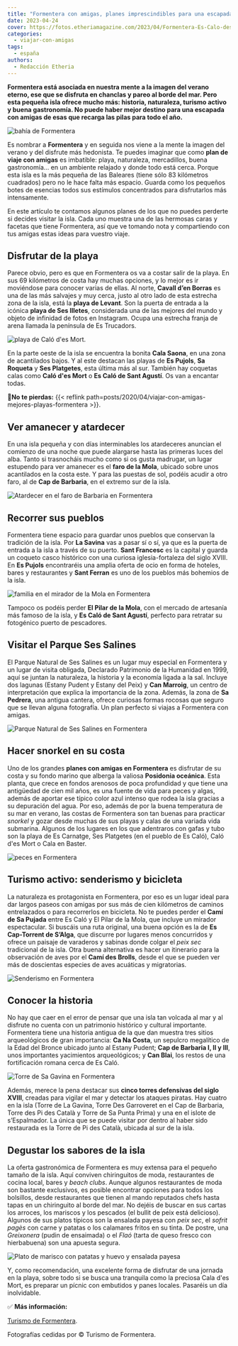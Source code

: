 ```yaml
---
title: "Formentera con amigas, planes imprescindibles para una escapada perfecta"
date: 2023-04-24
cover: https://fotos.etheriamagazine.com/2023/04/Formentera-Es-Calo-des-Mort.jpg
categories: 
  - viajar-con-amigas
tags: 
  - españa
authors: 
  - Redacción Etheria
---
```


**Formentera está asociada en nuestra mente a la imagen del verano eterno, ese que se 
disfruta en chanclas y pareo al borde del mar. Pero esta pequeña isla ofrece mucho más: 
historia, naturaleza, turismo activo y buena gastronomía. No puede haber mejor destino 
para una escapada con amigas de esas que recarga las pilas para todo el año.** 

![bahía de Formentera](https://fotos.etheriamagazine.com/2023/04/Formentera-playa-yate.jpg "El mar en Formentera tiene un color azul espectacular.")

Es nombrar a **Formentera** y en seguida nos viene a la mente la imagen del verano y del 
disfrute más hedonista. Te puedes imaginar que como **plan de viaje con amigas** es 
imbatible: playa, naturaleza, mercadillos, buena gastronomía… en un ambiente relajado y 
donde todo está cerca. Porque esta isla es la más pequeña de las Baleares (tiene sólo 83 
kilómetros cuadrados) pero no le hace falta más espacio. Guarda como los pequeños botes 
de esencias todos sus estímulos concentrados para disfrutarlos más intensamente. 

En este artículo te contamos algunos planes de los que no puedes perderte si decides 
visitar la isla. Cada uno muestra una de las hermosas caras y facetas que tiene 
Formentera, así que ve tomando nota y compartiendo con tus amigas estas ideas para 
vuestro viaje. 

## Disfrutar de la playa

Parece obvio, pero es que en Formentera os va a costar salir de la playa. En sus 69 
kilómetros de costa hay muchas opciones, y lo mejor es ir moviéndose para conocer varias 
de ellas. Al norte, **Cavall d’en Borras** es una de las más salvajes y muy cerca, justo 
al otro lado de esta estrecha zona de la isla, está la **playa de Levant**. Son la 
puerta de entrada a la icónica **playa de Ses Illetes**, considerada una de las mejores 
del mundo y objeto de infinidad de fotos en Instagram. Ocupa una estrecha franja de 
arena llamada la península de Es Trucadors. 

![playa de Caló d'es Mort.](https://fotos.etheriamagazine.com/2023/04/Formentera-Es-Calo-des-Mort.jpg "La pequeña playa de Caló d'es Mort.")

En la parte oeste de la isla se encuentra la bonita **Cala Saona**, en una zona de 
acantilados bajos. Y al este destacan las playas de **Es Pujols**, **Sa Roqueta** y 
**Ses Platgetes**, esta última más al sur. También hay coquetas calas como **Caló d'es 
Mort** o **Es Caló de Sant Agustí**. Os van a encantar todas. 

📍**No te pierdas:** {{< reflink 
path=posts/2020/04/viajar-con-amigas-mejores-playas-formentera >}}. 

## Ver amanecer y atardecer

En una isla pequeña y con días interminables los atardeceres anuncian el comienzo de una 
noche que puede alargarse hasta las primeras luces del alba. Tanto si trasnocháis mucho 
como si os gusta madrugar, un lugar estupendo para ver amanecer es el **faro de la 
Mola**, ubicado sobre unos acantilados en la costa este. Y para las puestas de sol, 
podéis acudir a otro faro, al de **Cap de Barbaria**, en el extremo sur de la isla. 

![Atardecer en el faro de Barbaria en Formentera](https://fotos.etheriamagazine.com/2023/04/formentera-FARO-DE-BARBARIA.jpg "Atardecer en el faro de Barbaria. © Amparo Arias.")

## Recorrer sus pueblos

Formentera tiene espacio para guardar unos pueblos que conservan la tradición de la 
isla. Por **La Savina** vas a pasar sí o sí, ya que es la puerta de entrada a la isla a 
través de su puerto. **Sant Francesc** es la capital y guarda un coqueto casco histórico 
con una curiosa iglesia-fortaleza del siglo XVIII. En **Es Pujols** encontraréis una 
amplia oferta de ocio en forma de hoteles, bares y restaurantes y **Sant Ferran** es uno 
de los pueblos más bohemios de la isla. 

![familia en el mirador de la Mola en Formentera](https://fotos.etheriamagazine.com/2023/04/formentera-Mirador-de-La-Mola.jpg "Mirador de La Mola, cerca del pueblo Pilar de la Mola.")

Tampoco os podéis perder **El Pilar de la Mola**, con el mercado de artesanía más famoso 
de la isla, y **Es Caló de Sant Agustí**, perfecto para retratar su fotogénico puerto de 
pescadores. 

## Visitar el Parque Ses Salines

El Parque Natural de Ses Salines es un lugar muy especial en Formentera y un lugar de 
visita obligada, Declarado Patrimonio de la Humanidad en 1999, aquí se juntan la 
naturaleza, la historia y la economía ligada a la sal. Incluye dos lagunas (Estany 
Pudent y Estany del Peix) y **Can Marroig**, un centro de interpretación que explica la 
importancia de la zona. Además, la zona de **Sa Pedrera**, una antigua cantera, ofrece 
curiosas formas rocosas que seguro que se llevan alguna fotografía. Un plan perfecto si 
viajas a Formentera con amigas. 

![Parque Natural de Ses Salines en Formentera](https://fotos.etheriamagazine.com/2023/04/formentera-Ses-Salines.jpg "Parque Natural de Ses Salines.")

## Hacer snorkel en su costa

Uno de los grandes **planes con amigas en Formentera** es disfrutar de su costa y su 
fondo marino que alberga la valiosa **Posidonia oceánica**. Esta planta, que crece en 
fondos arenosos de poca profundidad y que tiene una antigüedad de cien mil años, es una 
fuente de vida para peces y algas, además de aportar ese típico color azul intenso que 
rodea la isla gracias a su depuración del agua. Por eso, además de por la buena 
temperatura de su mar en verano, las costas de Formentera son tan buenas para practicar 
_snorkel_ y gozar desde muchas de sus playas y calas de una variada vida submarina. 
Algunos de los lugares en los que adentraros con gafas y tubo son la playa de Es 
Carnatge, Ses Platgetes (en el pueblo de Es Caló), Caló d'es Mort o Cala en Baster. 

![peces en Formentera](https://fotos.etheriamagazine.com/2023/04/Formentera-fondo-marino.jpg "Formentera tiene un fondo marino increíble para el snorkel y el buceo.")

## Turismo activo: senderismo y bicicleta

La naturaleza es protagonista en Formentera, por eso es un lugar ideal para dar largos 
paseos con amigas por sus más de cien kilómetros de caminos entrelazados o para 
recorrerlos en bicicleta. No te puedes perder el **Camí de Sa Pujada** entre Es Caló y 
El Pilar de la Mola, que incluye un mirador espectacular. Si buscáis una ruta original, 
una buena opción es la de **Es Cap-Torrent de S’Alga**, que discurre por lugares menos 
concurridos y ofrece un paisaje de varaderos y sabinas donde colgar el _peix sec_ 
tradicional de la isla. Otra buena alternativa es hacer un itinerario para la 
observación de aves por el **Camí des Brolls**, desde el que se pueden ver más de 
doscientas especies de aves acuáticas y migratorias. 

![Senderismo en Formentera](https://fotos.etheriamagazine.com/2023/04/Formentera-senderismo.jpg "Formentera está llena de rutas de senderismo preciosas.")

## Conocer la historia

No hay que caer en el error de pensar que una isla tan volcada al mar y al disfrute no 
cuenta con un patrimonio histórico y cultural importante. Formentera tiene una historia 
antigua de la que dan muestra tres sitios arqueológicos de gran importancia: **Ca Na 
Costa**, un sepulcro megalítico de la Edad del Bronce ubicado junto al Estany Pudent; 
**Cap de Barbaria I, II y III**, unos importantes yacimientos arqueológicos; y **Can 
Blai**, los restos de una fortificación romana cerca de Es Caló. 

![Torre de Sa Gavina en Formentera](https://fotos.etheriamagazine.com/2023/04/Formentera-Torre-de-La-Gavina.jpg "Torre de Sa Gavina.")

Además, merece la pena destacar sus **cinco torres defensivas del siglo XVIII**, creadas 
para vigilar el mar y detectar los ataques piratas. Hay cuatro en la isla (Torre de La 
Gavina, Torre Des Garroveret en el Cap de Barbaria, Torre des Pi des Català y Torre de 
Sa Punta Prima) y una en el islote de s’Espalmador. La única que se puede visitar por 
dentro al haber sido restaurada es la Torre de Pi des Català, ubicada al sur de la isla. 

## Degustar los sabores de la isla

La oferta gastronómica de Formentera es muy extensa para el pequeño tamaño de la isla. 
Aquí conviven chiringuitos de moda, restaurantes de cocina local, bares y _beach clubs_. 
Aunque algunos restaurantes de moda son bastante exclusivos, es posible encontrar 
opciones para todos los bolsillos, desde restaurantes que tienen al mando reputados 
chefs hasta tapas en un chiringuito al borde del mar. No dejéis de buscar en sus cartas 
los arroces, los mariscos y los pescados (el bullit de peix está delicioso). Algunos de 
sus platos típicos son la ensalada payesa con _peix sec_, el _sofrit pagès_ con carne y 
patatas o los calamares fritos en su tinta. De postre, una _Greixonera_ (pudin de 
ensaimada) o el _Flaó_ (tarta de queso fresco con hierbabuena) son una apuesta segura. 

![Plato de marisco con patatas y huevo y ensalada payesa](https://fotos.etheriamagazine.com/2023/04/Formentera-gastronomia.jpg "Plato de marisco con patatas y huevo y ensalada payesa © Alfredo Montero.")

Y, como recomendación, una excelente forma de disfrutar de una jornada en la playa, 
sobre todo si se busca una tranquila como la preciosa Cala d'es Mort, es preparar un 
pícnic con embutidos y panes locales. Pasaréis un día inolvidable. 

✅ **Más información:** 

[Turismo de Formentera](https://www.formentera.es/). 

Fotografías cedidas por © Turismo de Formentera.
